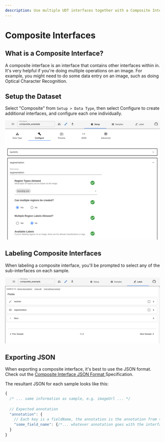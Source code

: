 ```yaml
---
description: Use multiple UDT interfaces together with a Composite Interface.
---
```


# Composite Interfaces

## What is a Composite Interface?

A composite interface is an interface that contains other interfaces within in. It's very helpful if you're doing multiple operations on an image. For example, you might need to do some data entry on an image, such as doing Optical Character Recognition.

## Setup the Dataset

Select "Composite" from `Setup > Data Type`, then select Configure to create additional interfaces, and configure each one individually.

![](../.gitbook/assets/image%20%2864%29.png)



## Labeling Composite Interfaces

When labeling a composite interface, you'll be prompted to select any of the sub-interfaces on each sample.

![Select each sub-interface when labeling to add data for that sample](../.gitbook/assets/image%20%2866%29.png)

## Exporting JSON

When exporting a composite interface, it's best to use the JSON format. Check out the [Composite Interface JSON Format ](https://github.com/UniversalDataTool/udt-format/blob/master/interfaces/composite.md)Specification.

The resultant JSON for each sample looks like this:

```javascript
{
  /* ... same information as sample, e.g. imageUrl ... */

  // Expected annotation
  "annotation": {
    // Each key is a fieldName, the annotation is the annotation from that interface
    "some_field_name": {/*... whatever annotation goes with the interface defined for this field ...*/}
  }
}
```



